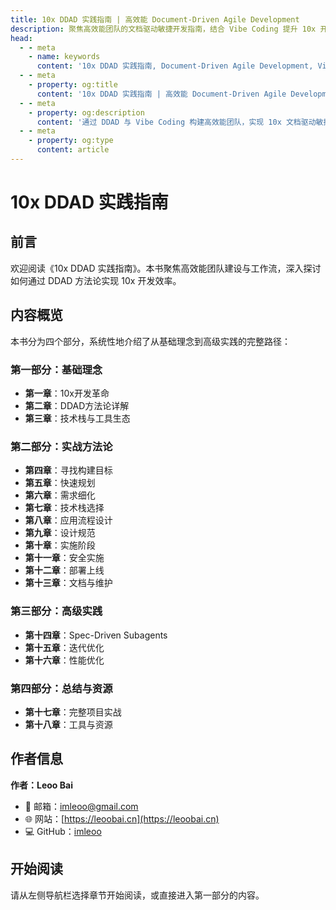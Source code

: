 ```yaml
---
title: 10x DDAD 实践指南 | 高效能 Document-Driven Agile Development
description: 聚焦高效能团队的文档驱动敏捷开发指南，结合 Vibe Coding 提升 10x 开发效率。
head:
  - - meta
    - name: keywords
      content: '10x DDAD 实践指南, Document-Driven Agile Development, Vibe Coding, 高效能开发, 文档驱动敏捷'
  - - meta
    - property: og:title
      content: '10x DDAD 实践指南 | 高效能 Document-Driven Agile Development'
  - - meta
    - property: og:description
      content: '通过 DDAD 与 Vibe Coding 构建高效能团队，实现 10x 文档驱动敏捷开发。'
  - - meta
    - property: og:type
      content: article
---
```


# 10x DDAD 实践指南

## 前言

欢迎阅读《10x DDAD 实践指南》。本书聚焦高效能团队建设与工作流，深入探讨如何通过 DDAD 方法论实现 10x 开发效率。

## 内容概览

本书分为四个部分，系统性地介绍了从基础理念到高级实践的完整路径：

### 第一部分：基础理念
- **第一章**：10x开发革命
- **第二章**：DDAD方法论详解
- **第三章**：技术栈与工具生态

### 第二部分：实战方法论
- **第四章**：寻找构建目标
- **第五章**：快速规划
- **第六章**：需求细化
- **第七章**：技术栈选择
- **第八章**：应用流程设计
- **第九章**：设计规范
- **第十章**：实施阶段
- **第十一章**：安全实施
- **第十二章**：部署上线
- **第十三章**：文档与维护

### 第三部分：高级实践
- **第十四章**：Spec-Driven Subagents
- **第十五章**：迭代优化
- **第十六章**：性能优化

### 第四部分：总结与资源
- **第十七章**：完整项目实战
- **第十八章**：工具与资源

## 作者信息

**作者：Leoo Bai**
- 📧 邮箱：[imleoo@gmail.com](mailto:imleoo@gmail.com)
- 🌐 网站：[https://leoobai.cn](https://leoobai.cn)
- 💻 GitHub：[imleoo](https://github.com/imleoo)

## 开始阅读

请从左侧导航栏选择章节开始阅读，或直接进入第一部分的内容。